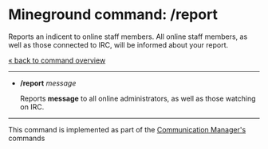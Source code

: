 Mineground command: /report
==========

Reports an indicent to online staff members. All online staff members, as well as those connected to IRC, will be informed about your report.

[« back to command overview](../commands.md)

----------
+ **/report** *message*

  Reports **message** to all online administrators, as well as those watching on IRC.

----------

This command is implemented as part of the [Communication Manager's](../../src/main/java/com/mineground/features/CommunicationCommands.java) commands